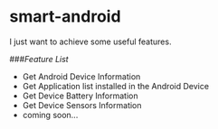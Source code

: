 smart-android
=====================
I just want to achieve some useful features. 

###_Feature List_  
* Get Android Device Information  
* Get Application list installed in the Android Device  
* Get Device Battery Information  
* Get Device Sensors Information  
* coming soon...
